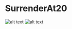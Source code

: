 # SurrenderAt20
![alt text](https://scontent-waw1-1.xx.fbcdn.net/v/t1.0-9/49291515_470188053511141_4864004382015881216_o.jpg?_nc_cat=105&_nc_ht=scontent-waw1-1.xx&oh=36603c0bd4e61a25d8ff31ed80284f21&oe=5CFD744E)
![alt text](https://scontent-waw1-1.xx.fbcdn.net/v/t1.0-9/49755969_478666979329915_5405144448558432256_n.jpg?_nc_cat=110&_nc_ht=scontent-waw1-1.xx&oh=fc9a14863c4706dd67bc5efcf7398ed1&oe=5CC0C123)
